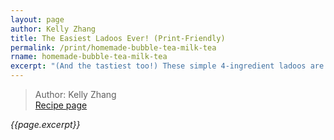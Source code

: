 ```yaml
---
layout: page
author: Kelly Zhang
title: The Easiest Ladoos Ever! (Print-Friendly)
permalink: /print/homemade-bubble-tea-milk-tea
rname: homemade-bubble-tea-milk-tea
excerpt: "(And the tastiest too!) These simple 4-ingredient ladoos are so creamy and delicious, I couldn't stop eating them even before they cooled down. Did I mention it's a one-pot recipe?!"
---
```


> Author: Kelly Zhang  
> [Recipe page](https://kellyzhang.me/food/recipe/{{page.rname}})

*{{page.excerpt}}*
